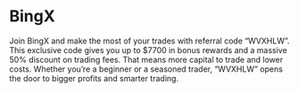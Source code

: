 # BingX
Join BingX and make the most of your trades with referral code “WVXHLW”. This exclusive code gives you up to $7700 in bonus rewards and a massive 50% discount on trading fees. That means more capital to trade and lower costs. Whether you’re a beginner or a seasoned trader, “WVXHLW” opens the door to bigger profits and smarter trading. 
